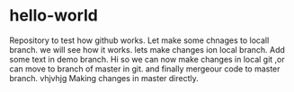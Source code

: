 # hello-world
Repository to test how github works.
Let make some chnages to locall branch.
we will see how it works.
lets make changes ion local branch.
Add some text in demo branch.
Hi so we can now make changes in local git ,or can move to branch of master in git.
and finally mergeour code to master branch.
vhjvhjg
Making changes in master directly.

